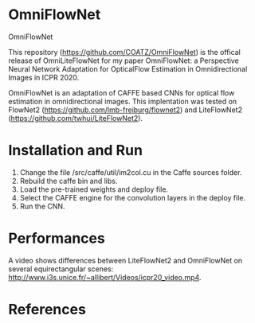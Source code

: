 # OmniFlowNet
OmniFlowNet

This repository (https://github.com/COATZ/OmniFlowNet) is the offical release of OmniLiteFlowNet for my paper OmniFlowNet: a Perspective Neural Network Adaptation for OpticalFlow Estimation in Omnidirectional Images in ICPR 2020.

OmniFlowNet is an adaptation of CAFFE based CNNs for optical flow estimation in omnidirectional images. This implentation was tested on FlowNet2 (https://github.com/lmb-freiburg/flownet2) and LiteFlowNet2 (https://github.com/twhui/LiteFlowNet2).

# Installation and Run

1. Change the file /src/caffe/util/im2col.cu in the Caffe sources folder.
2. Rebuild the caffe bin and libs.
3. Load the pre-trained weights and deploy file.
4. Select the CAFFE engine for the convolution layers in the deploy file.
5. Run the CNN.

# Performances

A video shows differences between LiteFlowNet2 and OmniFlowNet on several equirectangular scenes: http://www.i3s.unice.fr/~allibert/Videos/icpr20_video.mp4.

# References
